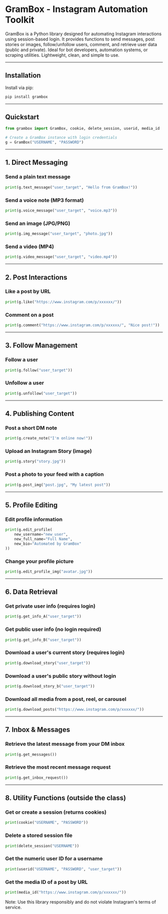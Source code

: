 # GramBox - Instagram Automation Toolkit

GramBox is a Python library designed for automating Instagram interactions using session-based login.
It provides functions to send messages, post stories or images, follow/unfollow users, comment, and retrieve user data (public and private).
Ideal for bot developers, automation systems, or scraping utilities. Lightweight, clean, and simple to use.

---

## Installation

Install via pip:
```bash
pip install grambox
```

---

## Quickstart

```python
from grambox import GramBox, cookie, delete_session, userid, media_id

# Create a GramBox instance with login credentials
g = GramBox("USERNAME", "PASSWORD")
```

---

## 1. Direct Messaging

### Send a plain text message
```python
print(g.text_message("user_target", "Hello from GramBox!"))
```

### Send a voice note (MP3 format)
```python
print(g.voice_message("user_target", "voice.mp3"))
```

### Send an image (JPG/PNG)
```python
print(g.img_message("user_target", "photo.jpg"))
```

### Send a video (MP4)
```python
print(g.video_message("user_target", "video.mp4"))
```

---

## 2. Post Interactions

### Like a post by URL
```python
print(g.like("https://www.instagram.com/p/xxxxxx/"))
```

### Comment on a post
```python
print(g.comment("https://www.instagram.com/p/xxxxxx/", "Nice post!"))
```

---

## 3. Follow Management

### Follow a user
```python
print(g.follow("user_target"))
```

### Unfollow a user
```python
print(g.unfollow("user_target"))
```

---

## 4. Publishing Content

### Post a short DM note
```python
print(g.create_note("I'm online now!"))
```

### Upload an Instagram Story (image)
```python
print(g.story("story.jpg"))
```

### Post a photo to your feed with a caption
```python
print(g.post_img("post.jpg", "My latest post"))
```

---

## 5. Profile Editing

### Edit profile information
```python
print(g.edit_profile(
    new_username="new_user",
    new_full_name="Full Name",
    new_bio="Automated by GramBox"
))
```

### Change your profile picture
```python
print(g.edit_profile_img("avatar.jpg"))
```

---

## 6. Data Retrieval

### Get private user info (requires login)
```python
print(g.get_info_A("user_target"))
```

### Get public user info (no login required)
```python
print(g.get_info_B("user_target"))
```

### Download a user's current story (requires login)
```python
print(g.download_story("user_target"))
```

### Download a user's public story without login
```python
print(g.download_story_b("user_target"))
```

### Download all media from a post, reel, or carousel
```python
print(g.download_posts("https://www.instagram.com/p/xxxxxx/"))
```

---

## 7. Inbox & Messages

### Retrieve the latest message from your DM inbox
```python
print(g.get_messages())
```

### Retrieve the most recent message request
```python
print(g.get_inbox_request())
```

---

## 8. Utility Functions (outside the class)

### Get or create a session (returns cookies)
```python
print(cookie("USERNAME", "PASSWORD"))
```

### Delete a stored session file
```python
print(delete_session("USERNAME"))
```

### Get the numeric user ID for a username
```python
print(userid("USERNAME", "PASSWORD", "user_target"))
```

### Get the media ID of a post by URL
```python
print(media_id("https://www.instagram.com/p/xxxxxx/"))
```



Note: Use this library responsibly and do not violate Instagram's terms of service.

